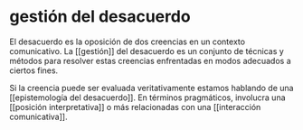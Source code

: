 # gestión del desacuerdo
El desacuerdo es la oposición de dos creencias en un contexto comunicativo. La [[gestión]] del desacuerdo es un conjunto de técnicas y métodos para resolver estas creencias enfrentadas en modos adecuados a ciertos fines.

Si la creencia puede ser evaluada veritativamente estamos hablando de una [[epistemología del desacuerdo]]. En términos pragmáticos, involucra una [[posición interpretativa]] o más relacionadas con una [[interacción comunicativa]].
